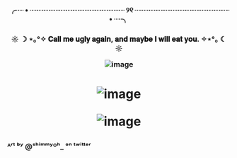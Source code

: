 # <h3 align="center"> ╭┈ • ┈┈┈┈┈┈┈┈┈┈┈┈┈ ୨୧ ┈┈┈┈┈┈┈┈┈┈┈┈┈ • ┈╮
<h3 align="center">  ☼ ☽ ⋆｡°✧  𝐂𝐚𝐥𝐥 𝐦𝐞 𝐮𝐠𝐥𝐲 𝐚𝐠𝐚𝐢𝐧, 𝐚𝐧𝐝 𝐦𝐚𝐲𝐛𝐞 𝐈 𝐰𝐢𝐥𝐥 𝐞𝐚𝐭 𝐲𝐨𝐮.  ✧⋆°｡ ☾ ☼

![image](https://github.com/user-attachments/assets/001797e9-5460-46e7-9d36-ff5137876ab2)

<h1 align="center">
  
![image](https://github.com/user-attachments/assets/76a632c8-22cc-4b37-bc66-8f71e6724780)

![image](https://github.com/user-attachments/assets/c30665cf-a2d3-4d74-9f2e-912b7044e81e)


### ᴬʳᵗ ᵇʸ @ˢʰⁱᵐᵐʸᴼʰ_ ᵒⁿ ᵗʷⁱᵗᵗᵉʳ
